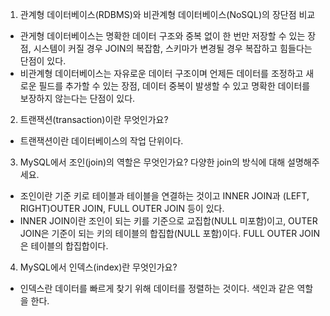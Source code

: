 1. 관계형 데이터베이스(RDBMS)와 비관계형 데이터베이스(NoSQL)의 장단점 비교

- 관게형 데이터베이스는 명확한 데이터 구조와 중복 없이 한 번만 저장할 수 있는 장점, 시스템이 커질 경우 JOIN의 복잡함, 스키마가 변경될 경우 복잡하고 힘들다는 단점이 있다.
- 비관계형 데이터베이스는 자유로운 데이터 구조이며 언제든 데이터를 조정하고 새로운 필드를 추가할 수 있는 장점, 데이터 중복이 발생할 수 있고 명확한 데이터를 보장하지 않는다는 단점이 있다.


2. 트랜잭션(transaction)이란 무엇인가요?

- 트랜잭션이란 데이터베이스의 작업 단위이다.


3. MySQL에서 조인(join)의 역할은 무엇인가요? 다양한 join의 방식에 대해 설명해주세요.

- 조인이란 기준 키로 테이블과 테이블을 연결하는 것이고 INNER JOIN과 (LEFT, RIGHT)OUTER JOIN, FULL OUTER JOIN 등이 있다.
- INNER JOIN이란 조인이 되는 키를 기준으로 교집합(NULL 미포함)이고, OUTER JOIN은 기준이 되는 키의 테이블의 합집합(NULL 포함)이다. FULL OUTER JOIN은 테이블의 합집합이다.


4. MySQL에서 인덱스(index)란 무엇인가요?

- 인덱스란 데이터를 빠르게 찾기 위해 데이터를 정렬하는 것이다. 색인과 같은 역할을 한다.
